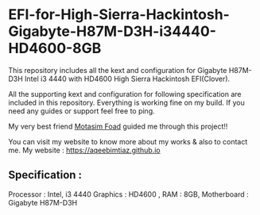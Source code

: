 # EFI-for-High-Sierra-Hackintosh-Gigabyte-H87M-D3H-i34440-HD4600-8GB
This repository includes all the kext and configuration for Gigabyte H87M-D3H Intel i3 4440 with HD4600 High Sierra Hackintosh EFI(Clover). 

All the supporting kext and configuration for following specification are included in this repository. Everything is working fine on my build. If you need any guides or support feel free to ping.

My very best friend [Motasim Foad](https://github.com/motasimfoad) guided me through this project!!

You can visit my website to know more about my works & also to contact me. 
My website : https://aqeebimtiaz.github.io


## Specification :

Processor : Intel, i3 4440 
Graphics : HD4600 , 
RAM : 8GB, 
Motherboard : Gigabyte H87M-D3H
